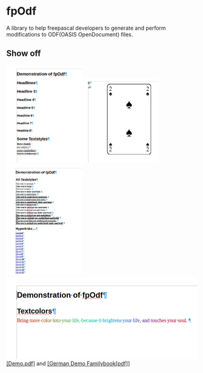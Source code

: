 fpOdf
=====

A library to help freepascal developers to generate and perform modifications to ODF(OASIS OpenDocument) files.<br/>

Show off
--------
<img width="200" src="Resources/ShowStyles.PNG"><img width="200" src="Resources/ShowImage.PNG"><img width="200" src="Resources/ShowLinks.PNG"><br/>
<img width="600" src="Resources/ShowColor.PNG"><br/>
[[Demo.pdf]](Resources/AllParts.pdf) and [[German Demo Familybook[pdf]]](Resources/Muster_GEDCOM_UTF-8.pdf)
